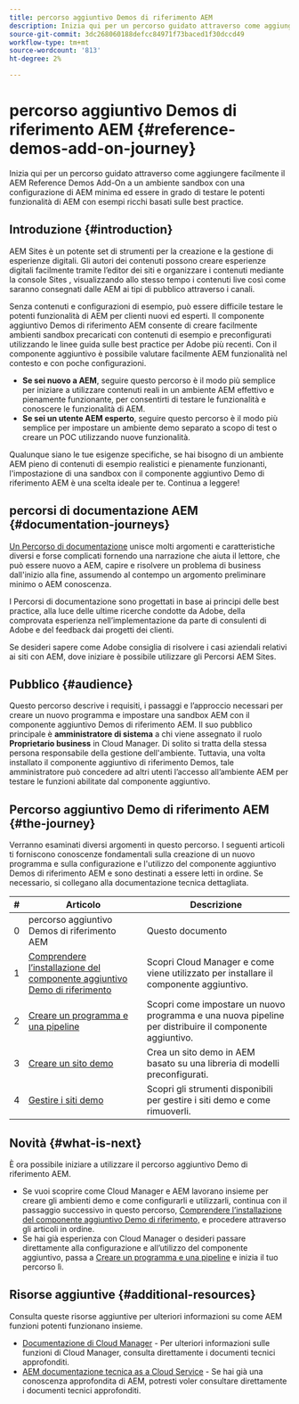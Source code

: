```yaml
---
title: percorso aggiuntivo Demos di riferimento AEM
description: Inizia qui per un percorso guidato attraverso come aggiungere facilmente il AEM Reference Demos Add-On a un ambiente sandbox con una configurazione di AEM minima ed essere in grado di testare le potenti funzionalità di AEM con esempi ricchi basati sulle best practice.
source-git-commit: 3dc268060188defcc84971f73baced1f30dccd49
workflow-type: tm+mt
source-wordcount: '813'
ht-degree: 2%

---
```



# percorso aggiuntivo Demos di riferimento AEM {#reference-demos-add-on-journey}

Inizia qui per un percorso guidato attraverso come aggiungere facilmente il AEM Reference Demos Add-On a un ambiente sandbox con una configurazione di AEM minima ed essere in grado di testare le potenti funzionalità di AEM con esempi ricchi basati sulle best practice.

## Introduzione {#introduction}

AEM Sites è un potente set di strumenti per la creazione e la gestione di esperienze digitali. Gli autori dei contenuti possono creare esperienze digitali facilmente tramite l’editor dei siti e organizzare i contenuti mediante la console Sites , visualizzando allo stesso tempo i contenuti live così come saranno consegnati dalle AEM ai tipi di pubblico attraverso i canali.

Senza contenuti e configurazioni di esempio, può essere difficile testare le potenti funzionalità di AEM per clienti nuovi ed esperti. Il componente aggiuntivo Demos di riferimento AEM consente di creare facilmente ambienti sandbox precaricati con contenuti di esempio e preconfigurati utilizzando le linee guida sulle best practice per Adobe più recenti. Con il componente aggiuntivo è possibile valutare facilmente AEM funzionalità nel contesto e con poche configurazioni.

* **Se sei nuovo a AEM**, seguire questo percorso è il modo più semplice per iniziare a utilizzare contenuti reali in un ambiente AEM effettivo e pienamente funzionante, per consentirti di testare le funzionalità e conoscere le funzionalità di AEM.
* **Se sei un utente AEM esperto**, seguire questo percorso è il modo più semplice per impostare un ambiente demo separato a scopo di test o creare un POC utilizzando nuove funzionalità.

Qualunque siano le tue esigenze specifiche, se hai bisogno di un ambiente AEM pieno di contenuti di esempio realistici e pienamente funzionanti, l&#39;impostazione di una sandbox con il componente aggiuntivo Demo di riferimento AEM è una scelta ideale per te. Continua a leggere!

## percorsi di documentazione AEM {#documentation-journeys}

[Un Percorso di documentazione](/help/journey-documentation/documentation-journeys.md) unisce molti argomenti e caratteristiche diversi e forse complicati fornendo una narrazione che aiuta il lettore, che può essere nuovo a AEM, capire e risolvere un problema di business dall&#39;inizio alla fine, assumendo al contempo un argomento preliminare minimo o AEM conoscenza.

I Percorsi di documentazione sono progettati in base ai principi delle best practice, alla luce delle ultime ricerche condotte da Adobe, della comprovata esperienza nell’implementazione da parte di consulenti di Adobe e del feedback dai progetti dei clienti.

Se desideri sapere come Adobe consiglia di risolvere i casi aziendali relativi ai siti con AEM, dove iniziare è possibile utilizzare gli Percorsi AEM Sites.

## Pubblico {#audience}

Questo percorso descrive i requisiti, i passaggi e l’approccio necessari per creare un nuovo programma e impostare una sandbox AEM con il componente aggiuntivo Demos di riferimento AEM. Il suo pubblico principale è **amministratore di sistema** a chi viene assegnato il ruolo **Proprietario business** in Cloud Manager. Di solito si tratta della stessa persona responsabile della gestione dell&#39;ambiente. Tuttavia, una volta installato il componente aggiuntivo di riferimento Demos, tale amministratore può concedere ad altri utenti l’accesso all’ambiente AEM per testare le funzioni abilitate dal componente aggiuntivo.

## Percorso aggiuntivo Demo di riferimento AEM {#the-journey}

Verranno esaminati diversi argomenti in questo percorso. I seguenti articoli ti forniscono conoscenze fondamentali sulla creazione di un nuovo programma e sulla configurazione e l&#39;utilizzo del componente aggiuntivo Demos di riferimento AEM e sono destinati a essere letti in ordine. Se necessario, si collegano alla documentazione tecnica dettagliata.

| # | Articolo | Descrizione |
|---|---|---|
| 0 | percorso aggiuntivo Demos di riferimento AEM | Questo documento |
| 1 | [Comprendere l’installazione del componente aggiuntivo Demo di riferimento](installation.md) | Scopri Cloud Manager e come viene utilizzato per installare il componente aggiuntivo. |
| 2 | [Creare un programma e una pipeline](create-program.md) | Scopri come impostare un nuovo programma e una nuova pipeline per distribuire il componente aggiuntivo. |
| 3 | [Creare un sito demo](create-site.md) | Crea un sito demo in AEM basato su una libreria di modelli preconfigurati. |
| 4 | [Gestire i siti demo](manage.md) | Scopri gli strumenti disponibili per gestire i siti demo e come rimuoverli. |

## Novità {#what-is-next}

È ora possibile iniziare a utilizzare il percorso aggiuntivo Demo di riferimento AEM.

* Se vuoi scoprire come Cloud Manager e AEM lavorano insieme per creare gli ambienti demo e come configurarli e utilizzarli, continua con il passaggio successivo in questo percorso, [Comprendere l’installazione del componente aggiuntivo Demo di riferimento,](installation.md) e procedere attraverso gli articoli in ordine.
* Se hai già esperienza con Cloud Manager o desideri passare direttamente alla configurazione e all’utilizzo del componente aggiuntivo, passa a [Creare un programma e una pipeline](create-program.md) e inizia il tuo percorso lì.

## Risorse aggiuntive {#additional-resources}

Consulta queste risorse aggiuntive per ulteriori informazioni su come AEM funzioni potenti funzionano insieme.

* [Documentazione di Cloud Manager](https://experienceleague.adobe.com/docs/experience-manager-cloud-service/onboarding/onboarding-concepts/cloud-manager-introduction.html) - Per ulteriori informazioni sulle funzioni di Cloud Manager, consulta direttamente i documenti tecnici approfonditi.
* [AEM documentazione tecnica as a Cloud Service](https://experienceleague.adobe.com/docs/experience-manager-cloud-service.html?lang=it) - Se hai già una conoscenza approfondita di AEM, potresti voler consultare direttamente i documenti tecnici approfonditi.
